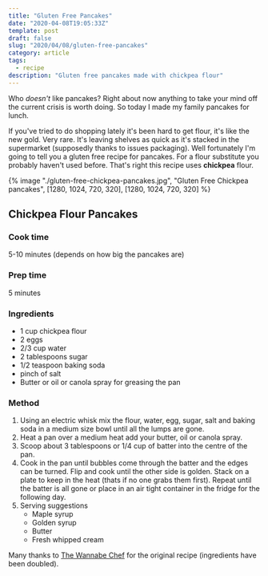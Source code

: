 ```yaml
---
title: "Gluten Free Pancakes"
date: "2020-04-08T19:05:33Z"
template: post
draft: false
slug: "2020/04/08/gluten-free-pancakes"
category: article
tags:
  - recipe
description: "Gluten free pancakes made with chickpea flour"
---
```


Who _doesn't_ like pancakes? Right about now anything to take your mind off the current crisis is worth doing. So today I made my family pancakes for lunch.

If you've tried to do shopping lately it's been hard to get flour, it's like the new gold. Very rare. It's leaving shelves as quick as it's stacked in the supermarket (supposedly thanks to issues packaging). Well fortunately I'm going to tell you a gluten free recipe for pancakes. For a flour substitute you probably haven't used before. That's right this recipe uses **chickpea** flour.

{% image "./gluten-free-chickpea-pancakes.jpg", "Gluten Free Chickpea pancakes", [1280, 1024, 720, 320], [1280, 1024, 720, 320] %}

## Chickpea Flour Pancakes

### Cook time

5-10 minutes (depends on how big the pancakes are)

### Prep time

5 minutes

### Ingredients

- 1 cup chickpea flour
- 2 eggs
- 2/3 cup water
- 2 tablespoons sugar
- 1/2 teaspoon baking soda
- pinch of salt
- Butter or oil or canola spray for greasing the pan

### Method

1. Using an electric whisk mix the flour, water, egg, sugar, salt and baking soda in a medium size bowl until all the lumps are gone.
2. Heat a pan over a medium heat add your butter, oil or canola spray.
3. Scoop about 3 tablespoons or 1/4 cup of batter into the centre of the pan.
4. Cook in the pan until bubbles come through the batter and the edges can be turned. Flip and cook until the other side is golden. Stack on a plate to keep in the heat (thats if no one grabs them first). Repeat until the batter is all gone or place in an air tight container in the fridge for the following day.
5. Serving suggestions
   - Maple syrup
   - Golden syrup
   - Butter
   - Fresh whipped cream

Many thanks to [The Wannabe Chef](https://www.thewannabechef.net/2012/05/15/chickpea-flour-pancakes/) for the original recipe (ingredients have been doubled).
